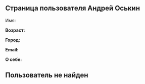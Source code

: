 <?php
$userName = 'Андрей Оськин';
$userAge = '20';
$city = 'Москва';
$mail = 'strateg96@gmail.com';
$people= 'Начинающий php-программист , который учится в онлайн-институте "Нетология"';
if ($userName) {
?>
<div>
 <h2>Страница пользователя Андрей Оськин</h2>
 <p>Имя: <strong><?= $userName ?></p>
 <p>Возраст: <strong><?= $userAge ?></p>
 <p>Город: <strong><?= $city ?></p>
 <p>Email: <strong><?= $mail ?></p>
 <p>О себе: <?= $people ?></p>
</div>
<?php } else { ?>
<div><h2>Пользователь не найден</h2></div>
	<?php }
